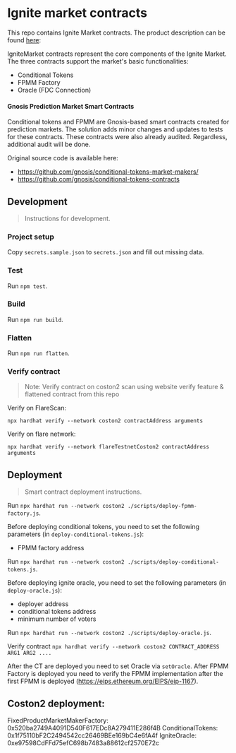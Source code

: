 # Ignite market contracts

This repo contains Ignite Market contracts. The product description can be found [here](ProductDescription.md):

IgniteMarket contracts represent the core components of the Ignite Market. The three contracts support the market's basic functionalities:

- Conditional Tokens
- FPMM Factory
- Oracle (FDC Connection)

#### Gnosis Prediction Market Smart Contracts

Conditional tokens and FPMM are Gnosis-based smart contracts created for prediction markets. The solution adds minor changes and updates to tests for these contracts. These contracts were also already audited. Regardless, additional audit will be done.

Original source code is available here:

- https://github.com/gnosis/conditional-tokens-market-makers/
- https://github.com/gnosis/conditional-tokens-contracts

## Development

> Instructions for development.

### Project setup

Copy `secrets.sample.json` to `secrets.json` and fill out missing data.

### Test

Run `npm test`.

### Build

Run `npm run build`.

### Flatten

Run `npm run flatten`.

### Verify contract

> Note: Verify contract on coston2 scan using website verify feature & flattened contract from this repo

Verify on FlareScan:

```
npx hardhat verify --network coston2 contractAddress arguments
```

Verify on flare network:

```
npx hardhat verify --network flareTestnetCoston2 contractAddress arguments
```

## Deployment

> Smart contract deployment instructions.

Run `npx hardhat run --network coston2 ./scripts/deploy-fpmm-factory.js`.

Before deploying conditional tokens, you need to set the following parameters (in `deploy-conditional-tokens.js`):

- FPMM factory address

Run `npx hardhat run --network coston2 ./scripts/deploy-conditional-tokens.js`.

Before deploying ignite oracle, you need to set the following parameters (in `deploy-oracle.js`):

- deployer address
- conditional tokens address
- minimum number of voters

Run `npx hardhat run --network coston2 ./scripts/deploy-oracle.js`.

Verify contract `npx hardhat verify --network coston2 CONTRACT_ADDRESS ARG1 ARG2 ....`


After the CT are deployed you need to set Oracle via `setOracle`.
After FPMM Factory is deployed you need to verify the FPMM implementation after the first FPMM is deployed (https://eips.ethereum.org/EIPS/eip-1167).

## Coston2 deployment:
FixedProductMarketMakerFactory: 0x520ba2749A4091D540F617EDc8A279411E286f4B
ConditionalTokens: 0x1f75110bF2C2494542cc26469BEe169bC4e6fA4f
IgniteOracle: 0xe97598CdFFd75efC698b7483a88612cf2570E72c


